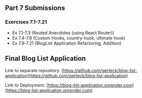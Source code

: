 ## Part 7 Submissions

### Exercises 7.1-7.21
* Ex 7.1-7.3 (Routed Anecdotes (using React Router))
* Ex 7.4-7.8 (Custom Hooks, country-hook, ultimate hook)
* Ex 7.9-7.21 (BlogList Application Refactoring, Addition)

## Final Blog List Application

Link to separate repository: [https://github.com/gerteck/blog-list-application](https://github.com/gerteck/blog-list-application)

Link to Deployment: [https://blog-list-application.onrender.com](https://blog-list-application.onrender.com)
